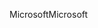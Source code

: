 <span data-ttu-id="8c431-101">Microsoft</span><span class="sxs-lookup"><span data-stu-id="8c431-101">Microsoft</span></span>